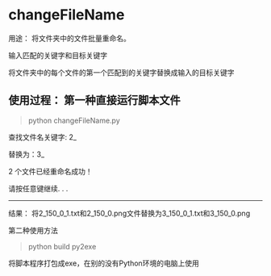 # changeFileName
用途：
将文件夹中的文件批量重命名。

输入匹配的关键字和目标关键字

将文件夹中的每个文件的第一个匹配到的关键字替换成输入的目标关键字

使用过程：
第一种直接运行脚本文件
-----------------------------
>python changeFileName.py

查找文件名关键字: 2_

替换为：3_  

2 个文件已经重命名成功！

请按任意键继续. . .

--------------------------
结果：
将2_150_0_1.txt和2_150_0.png文件替换为3_150_0_1.txt和3_150_0.png

第二种使用方法
>python build py2exe

将脚本程序打包成exe，在别的没有Python环境的电脑上使用
